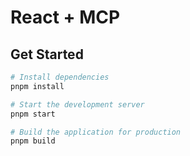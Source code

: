 # React + MCP

## Get Started

```bash
# Install dependencies
pnpm install

# Start the development server
pnpm start

# Build the application for production
pnpm build
```
